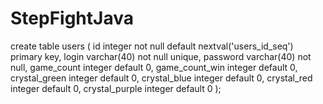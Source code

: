 # StepFightJava
create table users (
id integer not null default nextval('users_id_seq') primary key,
login varchar(40) not null unique,
password varchar(40) not null,
game_count integer default 0,
game_count_win integer default 0,
crystal_green integer default 0,
crystal_blue integer default 0,
crystal_red integer default 0,
crystal_purple integer default 0
);
